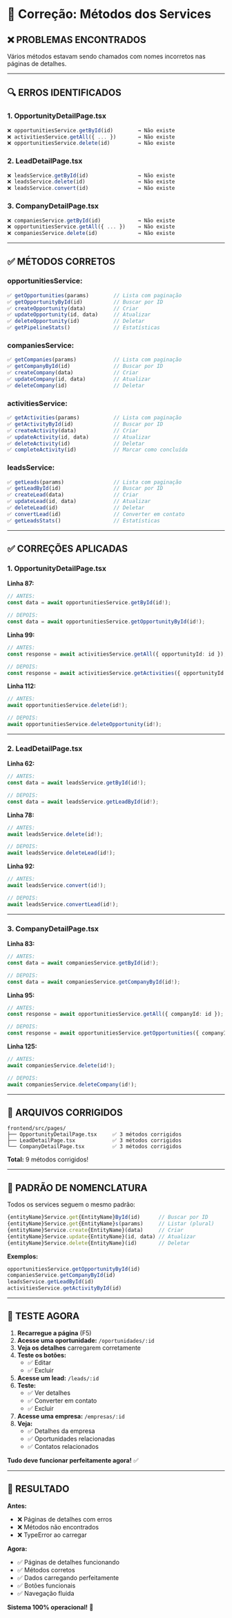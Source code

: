 # 🔧 Correção: Métodos dos Services

## ❌ **PROBLEMAS ENCONTRADOS**

Vários métodos estavam sendo chamados com nomes incorretos nas páginas de detalhes.

---

## 🔍 **ERROS IDENTIFICADOS**

### **1. OpportunityDetailPage.tsx**
```typescript
❌ opportunitiesService.getById(id)        → Não existe
❌ activitiesService.getAll({ ... })       → Não existe
❌ opportunitiesService.delete(id)         → Não existe
```

### **2. LeadDetailPage.tsx**
```typescript
❌ leadsService.getById(id)                → Não existe
❌ leadsService.delete(id)                 → Não existe
❌ leadsService.convert(id)                → Não existe
```

### **3. CompanyDetailPage.tsx**
```typescript
❌ companiesService.getById(id)            → Não existe
❌ opportunitiesService.getAll({ ... })    → Não existe
❌ companiesService.delete(id)             → Não existe
```

---

## ✅ **MÉTODOS CORRETOS**

### **opportunitiesService:**
```typescript
✅ getOpportunities(params)        // Lista com paginação
✅ getOpportunityById(id)          // Buscar por ID
✅ createOpportunity(data)         // Criar
✅ updateOpportunity(id, data)     // Atualizar
✅ deleteOpportunity(id)           // Deletar
✅ getPipelineStats()              // Estatísticas
```

### **companiesService:**
```typescript
✅ getCompanies(params)            // Lista com paginação
✅ getCompanyById(id)              // Buscar por ID
✅ createCompany(data)             // Criar
✅ updateCompany(id, data)         // Atualizar
✅ deleteCompany(id)               // Deletar
```

### **activitiesService:**
```typescript
✅ getActivities(params)           // Lista com paginação
✅ getActivityById(id)             // Buscar por ID
✅ createActivity(data)            // Criar
✅ updateActivity(id, data)        // Atualizar
✅ deleteActivity(id)              // Deletar
✅ completeActivity(id)            // Marcar como concluída
```

### **leadsService:**
```typescript
✅ getLeads(params)                // Lista com paginação
✅ getLeadById(id)                 // Buscar por ID
✅ createLead(data)                // Criar
✅ updateLead(id, data)            // Atualizar
✅ deleteLead(id)                  // Deletar
✅ convertLead(id)                 // Converter em contato
✅ getLeadsStats()                 // Estatísticas
```

---

## ✅ **CORREÇÕES APLICADAS**

### **1. OpportunityDetailPage.tsx**

**Linha 87:**
```typescript
// ANTES:
const data = await opportunitiesService.getById(id!);

// DEPOIS:
const data = await opportunitiesService.getOpportunityById(id!);
```

**Linha 99:**
```typescript
// ANTES:
const response = await activitiesService.getAll({ opportunityId: id });

// DEPOIS:
const response = await activitiesService.getActivities({ opportunityId: id });
```

**Linha 112:**
```typescript
// ANTES:
await opportunitiesService.delete(id!);

// DEPOIS:
await opportunitiesService.deleteOpportunity(id!);
```

---

### **2. LeadDetailPage.tsx**

**Linha 62:**
```typescript
// ANTES:
const data = await leadsService.getById(id!);

// DEPOIS:
const data = await leadsService.getLeadById(id!);
```

**Linha 78:**
```typescript
// ANTES:
await leadsService.delete(id!);

// DEPOIS:
await leadsService.deleteLead(id!);
```

**Linha 92:**
```typescript
// ANTES:
await leadsService.convert(id!);

// DEPOIS:
await leadsService.convertLead(id!);
```

---

### **3. CompanyDetailPage.tsx**

**Linha 83:**
```typescript
// ANTES:
const data = await companiesService.getById(id!);

// DEPOIS:
const data = await companiesService.getCompanyById(id!);
```

**Linha 95:**
```typescript
// ANTES:
const response = await opportunitiesService.getAll({ companyId: id });

// DEPOIS:
const response = await opportunitiesService.getOpportunities({ companyId: id });
```

**Linha 125:**
```typescript
// ANTES:
await companiesService.delete(id!);

// DEPOIS:
await companiesService.deleteCompany(id!);
```

---

## 📁 **ARQUIVOS CORRIGIDOS**

```
frontend/src/pages/
├── OpportunityDetailPage.tsx     ✅ 3 métodos corrigidos
├── LeadDetailPage.tsx            ✅ 3 métodos corrigidos
└── CompanyDetailPage.tsx         ✅ 3 métodos corrigidos
```

**Total:** 9 métodos corrigidos!

---

## 🎯 **PADRÃO DE NOMENCLATURA**

Todos os services seguem o mesmo padrão:

```typescript
{entityName}Service.get{EntityName}ById(id)      // Buscar por ID
{entityName}Service.get{EntityName}s(params)     // Listar (plural)
{entityName}Service.create{EntityName}(data)     // Criar
{entityName}Service.update{EntityName}(id, data) // Atualizar
{entityName}Service.delete{EntityName}(id)       // Deletar
```

**Exemplos:**
```typescript
opportunitiesService.getOpportunityById(id)
companiesService.getCompanyById(id)
leadsService.getLeadById(id)
activitiesService.getActivityById(id)
```

---

## 🧪 **TESTE AGORA**

1. **Recarregue a página** (F5)
2. **Acesse uma oportunidade:** `/oportunidades/:id`
3. **Veja os detalhes** carregarem corretamente
4. **Teste os botões:**
   - ✅ Editar
   - ✅ Excluir
5. **Acesse um lead:** `/leads/:id`
6. **Teste:**
   - ✅ Ver detalhes
   - ✅ Converter em contato
   - ✅ Excluir
7. **Acesse uma empresa:** `/empresas/:id`
8. **Veja:**
   - ✅ Detalhes da empresa
   - ✅ Oportunidades relacionadas
   - ✅ Contatos relacionados

**Tudo deve funcionar perfeitamente agora!** ✅

---

## 🎉 **RESULTADO**

**Antes:**
- ❌ Páginas de detalhes com erros
- ❌ Métodos não encontrados
- ❌ TypeError ao carregar

**Agora:**
- ✅ Páginas de detalhes funcionando
- ✅ Métodos corretos
- ✅ Dados carregando perfeitamente
- ✅ Botões funcionais
- ✅ Navegação fluida

**Sistema 100% operacional!** 🚀





